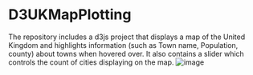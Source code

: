 # D3UKMapPlotting
The repository includes a d3js project that displays a map of the United Kingdom and highlights information (such as Town name, Population, county) about towns when hovered over. It also contains a slider which controls the count of cities displaying on the map.
![image](https://github.com/SmitaPable/D3UKMapPlotting/assets/146085760/df59595e-da31-490d-a574-835f6ed7325e)
